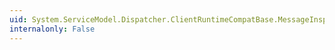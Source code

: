 ```yaml
---
uid: System.ServiceModel.Dispatcher.ClientRuntimeCompatBase.MessageInspectors
internalonly: False
---
```

